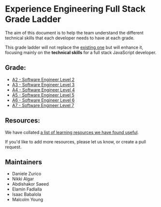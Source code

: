 # Experience Engineering Full Stack Grade Ladder

The aim of this document is to help the team understand the different technical skills that each developer needs to have at each grade. 

This grade ladder will not replace the [existing one](https://capgemini.github.io/grade-ladder/) but will enhance it, focusing mainly on the **technical skills** for a full stack JavaScript developer.

## Grade:
- [A2 - Software Engineer Level 2](https://github.com/Capgemini/grade-ladder-fullstack/blob/main/A2.md)
- [A3 - Software Engineer Level 3](https://github.com/Capgemini/grade-ladder-fullstack/blob/main/A3.md)
- [A4 - Software Engineer Level 4](https://github.com/Capgemini/grade-ladder-fullstack/blob/main/A4.md)
- [A5 - Software Engineer Level 5](https://github.com/Capgemini/grade-ladder-fullstack/blob/main/A5.md)
- [A6 - Software Engineer Level 6](https://github.com/Capgemini/grade-ladder-fullstack/blob/main/A6.md)
- [A7 - Software Engineer Level 7](https://github.com/Capgemini/grade-ladder-fullstack/blob/main/A7.md)

## Resources:
We have collated [a list of learning resources we have found useful](https://github.com/Capgemini/grade-ladder-fullstack/blob/main/resources.md).

If you'd like to add more resources, please let us know, or create a pull request.

## Maintainers

* Daniele Zurico
* Nikki Algar
* Abdishakor Saeed
* Elamin Fadlalla
* Isaac Babalola
* Malcolm Young

